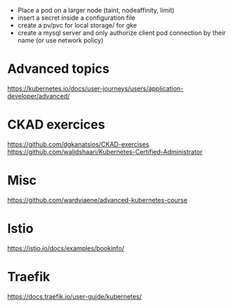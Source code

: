 - Place a pod on a larger node (taint, nodeaffinity, limit)
- insert a secret inside a configuration file
- create a pv/pvc for local storage/ for gke
- create a mysql server and only authorize client pod connection by their name
  (or use network policy)

# Advanced topics

https://kubernetes.io/docs/user-journeys/users/application-developer/advanced/

# CKAD exercices

https://github.com/dgkanatsios/CKAD-exercises
https://github.com/walidshaari/Kubernetes-Certified-Administrator

# Misc

https://github.com/wardviaene/advanced-kubernetes-course

# Istio

https://istio.io/docs/examples/bookinfo/

# Traefik

https://docs.traefik.io/user-guide/kubernetes/
